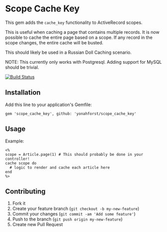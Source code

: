 # Scope Cache Key

This gem adds the `cache_key` functionality to ActiveRecord scopes.

This is useful when caching a page that contains multiple records. It is now
possible to cache the entire page based on a scope. If any record in the scope
changes, the entire cache will be busted.

This should likely be used in a Russian Doll Caching scenario.

NOTE: This currently only works with Postgresql. Adding support for MySQL should
be trivial.

[![Build Status](https://secure.travis-ci.org/cmer/scope_cache_key.png?branch=master)](http://travis-ci.org/cmer/scope_cache_key)

## Installation

Add this line to your application's Gemfile:

    gem 'scope_cache_key', github: 'yonahforst/scope_cache_key'

## Usage

Example:

    <%
    scope = Article.page(1) # This should probably be done in your controller!
    cache scope do
      # logic to render and cache each article here
    end
    %>


## Contributing

1. Fork it
2. Create your feature branch (`git checkout -b my-new-feature`)
3. Commit your changes (`git commit -am 'Add some feature'`)
4. Push to the branch (`git push origin my-new-feature`)
5. Create new Pull Request
